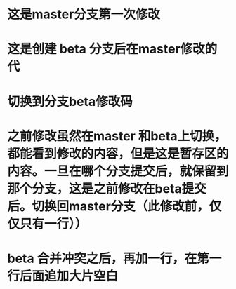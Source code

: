 # 这是master分支第一次修改
















# 这是创建 beta 分支后在master修改的代
# 切换到分支beta修改码
# 之前修改虽然在master 和beta上切换，都能看到修改的内容，但是这是暂存区的内容。一旦在哪个分支提交后，就保留到那个分支，这是之前修改在beta提交后。切换回master分支（此修改前，仅仅只有一行））
# beta 合并冲突之后，再加一行，在第一行后面追加大片空白
